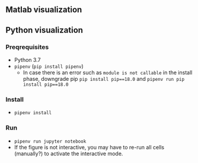 ## Matlab visualization

## Python visualization

### Preqrequisites
- Python 3.7
- `pipenv` (`pip install pipenv`)
  - In case there is an error such as `module is not callable` in the install phase, downgrade pip `pip install pip==18.0` and `pipenv run pip install pip==18.0`

### Install
- `pipenv install`

### Run 
- `pipenv run jupyter notebook`
- If the figure is not interactive, you may have to re-run all cells (manually?) to activate the interactive mode.
